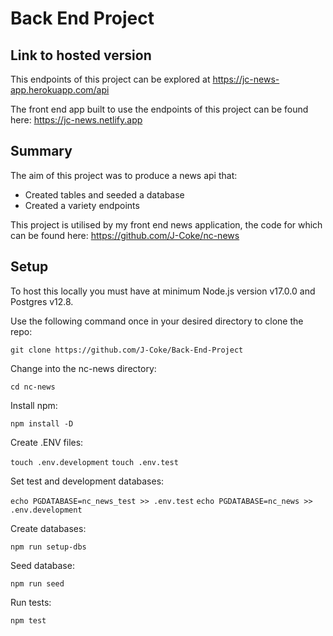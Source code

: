 # Back End Project

## Link to hosted version

This endpoints of this project can be explored at https://jc-news-app.herokuapp.com/api

The front end app built to use the endpoints of this project can be found here: https://jc-news.netlify.app

## Summary

The aim of this project was to produce a news api that:

  - Created tables and seeded a database
  - Created a variety endpoints

This project is utilised by my front end news application, the code for which can be found here: https://github.com/J-Coke/nc-news

## Setup

To host this locally you must have at minimum Node.js version v17.0.0 and Postgres v12.8.

Use the following command once in your desired directory to clone the repo:

`git clone https://github.com/J-Coke/Back-End-Project`

Change into the nc-news directory:

`cd nc-news`

Install npm:

`npm install -D`

Create .ENV files:

`touch .env.development`
`touch .env.test`

Set test and development databases:

`echo PGDATABASE=nc_news_test >> .env.test`
`echo PGDATABASE=nc_news >> .env.development`

Create databases:

`npm run setup-dbs`

Seed database:

`npm run seed`

Run tests:

`npm test`
